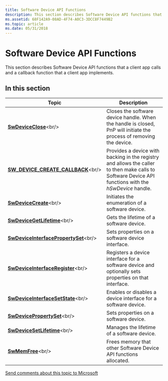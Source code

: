 ```yaml
---
title: Software Device API Functions
description: This section describes Software Device API functions that a client app calls and a callback function that a client app implements.
ms.assetid: 68F142A9-08AD-4F74-A0C3-3DCC8F7449B2
ms.topic: article
ms.date: 05/31/2018
---
```


# Software Device API Functions

This section describes Software Device API functions that a client app calls and a callback function that a client app implements.

## In this section



| Topic                                                                           | Description                                                                                                                                                      |
|---------------------------------------------------------------------------------|------------------------------------------------------------------------------------------------------------------------------------------------------------------|
| [**SwDeviceClose**](https://msdn.microsoft.com/library/Dn315037(v=VS.85).aspx)<br/>                               | Closes the software device handle. When the handle is closed, PnP will initiate the process of removing the device.<br/>                                   |
| [**SW\_DEVICE\_CREATE\_CALLBACK**](https://msdn.microsoft.com/library/Dn315046(v=VS.85).aspx)<br/>    | Provides a device with backing in the registry and allows the caller to then make calls to Software Device API functions with the *hSwDevice* handle.<br/> |
| [**SwDeviceCreate**](https://msdn.microsoft.com/library/Dn315038(v=VS.85).aspx)<br/>                             | Initiates the enumeration of a software device.<br/>                                                                                                       |
| [**SwDeviceGetLifetime**](https://msdn.microsoft.com/library/Dn315039(v=VS.85).aspx)<br/>                   | Gets the lifetime of a software device. <br/>                                                                                                              |
| [**SwDeviceInterfacePropertySet**](https://msdn.microsoft.com/library/Dn315040(v=VS.85).aspx)<br/> | Sets properties on a software device interface. <br/>                                                                                                      |
| [**SwDeviceInterfaceRegister**](https://msdn.microsoft.com/library/Dn315041(v=VS.85).aspx)<br/>       | Registers a device interface for a software device and optionally sets properties on that interface. <br/>                                                 |
| [**SwDeviceInterfaceSetState**](https://msdn.microsoft.com/library/Dn315042(v=VS.85).aspx)<br/>       | Enables or disables a device interface for a software device. <br/>                                                                                        |
| [**SwDevicePropertySet**](https://msdn.microsoft.com/library/Dn315043(v=VS.85).aspx)<br/>                   | Sets properties on a software device. <br/>                                                                                                                |
| [**SwDeviceSetLifetime**](https://msdn.microsoft.com/library/Dn315044(v=VS.85).aspx)<br/>                   | Manages the lifetime of a software device. <br/>                                                                                                           |
| [**SwMemFree**](https://msdn.microsoft.com/library/Dn315045(v=VS.85).aspx)<br/>                                       | Frees memory that other Software Device API functions allocated.<br/>                                                                                      |



 

 

 

[Send comments about this topic to Microsoft](mailto:wsddocfb@microsoft.com?subject=Documentation%20feedback%20%5Bswdevice\swdevice%5D:%20Software%20Device%20API%20Functions%20%20RELEASE:%20%283/29/2018%29&body=%0A%0APRIVACY%20STATEMENT%0A%0AWe%20use%20your%20feedback%20to%20improve%20the%20documentation.%20We%20don't%20use%20your%20email%20address%20for%20any%20other%20purpose,%20and%20we'll%20remove%20your%20email%20address%20from%20our%20system%20after%20the%20issue%20that%20you're%20reporting%20is%20fixed.%20While%20we're%20working%20to%20fix%20this%20issue,%20we%20might%20send%20you%20an%20email%20message%20to%20ask%20for%20more%20info.%20Later,%20we%20might%20also%20send%20you%20an%20email%20message%20to%20let%20you%20know%20that%20we've%20addressed%20your%20feedback.%0A%0AFor%20more%20info%20about%20Microsoft's%20privacy%20policy,%20see%20http://privacy.microsoft.com/default.aspx. "Send comments about this topic to Microsoft")





